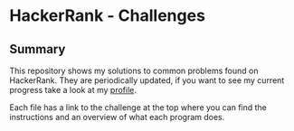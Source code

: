 # HackerRank - Challenges

## Summary
This repository shows my solutions to common problems found on HackerRank. They are periodically updated, if you want to see my current progress take a look at my [profile](https://www.hackerrank.com/tim_roesner).

Each file has a link to the challenge at the top where you can find the instructions and an overview of what each program does.
